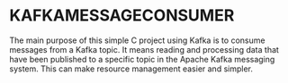 # KAFKAMESSAGECONSUMER
The main purpose of this simple C project using Kafka is to consume messages from a Kafka topic. 
It means reading and processing data that have been published to a specific topic in the Apache Kafka messaging system.
This can make resource management easier and simpler.
